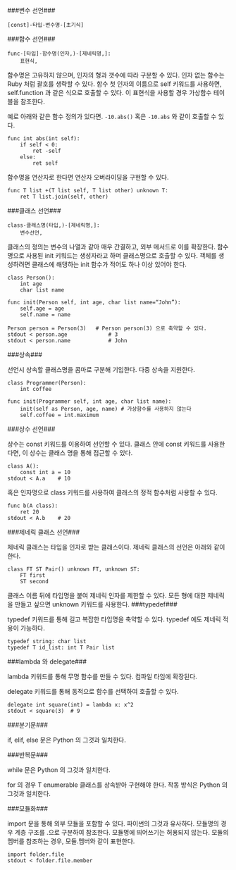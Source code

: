 ###변수 선언###
```
[const]-타입-변수명-[초기식]
```
###함수 선언###
```
func-[타입]-함수명(인자,)-[제네릭명,]:
	표현식,
```
함수명은 고유하지 않으며, 인자의 형과 갯수에 따라 구분할 수 있다.
인자 없는 함수는 Ruby 처럼 괄호를 생략할 수 있다.
함수 첫 인자의 이름으로 self 키워드를 사용하면, self.function 과 같은 식으로 호출할 수 있다.
이 표현식을 사용할 경우 가상함수 테이블을 참조한다.

예로 아래와 같은 함수 정의가 있다면. `-10.abs()` 혹은 `-10.abs` 와 같이 호출할 수 있다.
```
func int abs(int self):
	if self < 0:
		ret -self
	else:
		ret self
```
함수명을 연산자로 한다면 연산자 오버라이딩을 구현할 수 있다.
```
func T list +(T list self, T list other) unknown T:
	ret T list.join(self, other)
```
###클래스 선언###
```
class-클래스명(타입,)-[제네릭명,]:
	변수선언,
```
클래스의 정의는 변수의 나열과 같아 매우 간결하고, 외부 메서드로 이를 확장한다.
함수 명으로 사용된 init 키워드는 생성자라고 하며 클래스명으로 호출할 수 있다.
객체를 생성하려면 클래스에 해댕하는 init 함수가 적어도 하나 이상 있어야 한다.
```
class Person():
	int age
	char list name

func init(Person self, int age, char list name=“John”):
	self.age = age
	self.name = name

Person person = Person(3) 	# Person person(3) 으로 축약할 수 있다.
stdout < person.age 			# 3
stdout < person.name 			# John
```
###상속###

선언시 상속할 클래스명을 콤마로 구분해 기입한다. 다중 상속을 지원한다.
```
class Programmer(Person):
	int coffee

func init(Programmer self, int age, char list name):
	init(self as Person, age, name)	# 가상함수를 사용하지 않는다
	self.coffee = int.maximum
```
###상수 선언###

상수는 const 키워드를 이용하여 선언할 수 있다.
클래스 안에 const 키워드를 사용한다면, 이 상수는 클래스 명을 통해 접근할 수 있다.
```
class A():
	const int a = 10
stdout < A.a	# 10
```
혹은 인자명으로 class 키워드를 사용하여 클래스의 정적 함수처럼 사용할 수 있다.
```
func b(A class):	
	ret 20
stdout < A.b	# 20
```

###제네릭 클래스 선언###

제네릭 클래스는 타입을 인자로 받는 클래스이다.
제네릭 클래스의 선언은 아래와 같이 한다.
```
class FT ST Pair() unknown FT, unknown ST:
	FT first
	ST second
```
클래스 이름 뒤에 타입명을 붙여 제네릭 인자를 제한할 수 있다.
모든 형에 대한 제네릭을 만들고 싶으면 unknown 키워드를 사용한다.
###typedef###

typedef 키워드를 통해 길고 복잡한 타입명을 축약할 수 있다. 
typedef 에도 제네릭 적용이 가능하다.
```
typedef string: char list
typedef T id_list: int T Pair list
```
###lambda 와 delegate###

lambda 키워드를 통해 무명 함수를 만들 수 있다. 컴파일 타임에 확장된다.

delegate 키워드를 통해 동적으로 함수를 선택하여 호출할 수 있다.
```
delegate int square(int) = lambda x: x^2
stdout < square(3) 	# 9
```
###분기문###

if, elif, else 문은 Python 의 그것과 일치한다.

###반복문###

while 문은 Python 의 그것과 일치한다.

for 의 경우 T enumerable 클래스를 상속받아 구현해야 한다.
작동 방식은 Python 의 그것과 일치한다.

###모듈화###

import 문을 통해 외부 모듈을 포함할 수 있다. 파이썬의 그것과 유사하다.
모듈명의 경우 계층 구조를 .으로 구분하여 참조한다. 모듈명에 띄어쓰기는 허용되지 않는다.
모듈의 멤버를 참조하는 경우, 모듈.멤버와 같이 표현한다.
```
import folder.file
stdout < folder.file.member
```